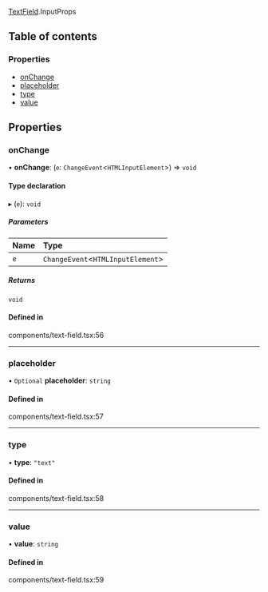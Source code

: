 [TextField](../modules/TextField).InputProps

## Table of contents

### Properties

- [onChange](./TextField.InputProps#onchange)
- [placeholder](./TextField.InputProps#placeholder)
- [type](./TextField.InputProps#type)
- [value](./TextField.InputProps#value)

## Properties

### onChange

• **onChange**: (`e`: `ChangeEvent`<`HTMLInputElement`\>) => `void`

#### Type declaration

▸ (`e`): `void`

##### Parameters

| Name | Type |
| :------ | :------ |
| `e` | `ChangeEvent`<`HTMLInputElement`\> |

##### Returns

`void`

#### Defined in

components/text-field.tsx:56

___

### placeholder

• `Optional` **placeholder**: `string`

#### Defined in

components/text-field.tsx:57

___

### type

• **type**: ``"text"``

#### Defined in

components/text-field.tsx:58

___

### value

• **value**: `string`

#### Defined in

components/text-field.tsx:59
